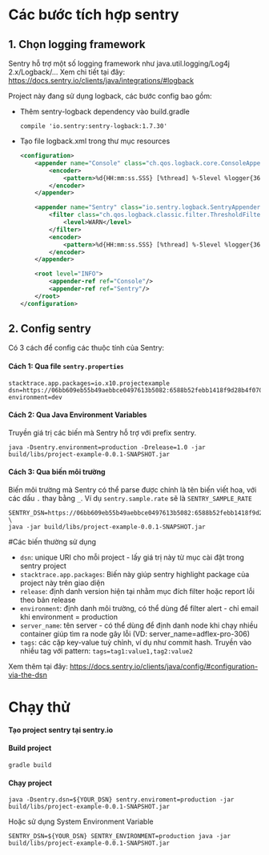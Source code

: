 # Các bước tích hợp sentry
## 1. Chọn logging framework 
Sentry hỗ trợ một số logging framework như java.util.logging/Log4j 2.x/Logback/...
Xem chi tiết tại đây: https://docs.sentry.io/clients/java/integrations/#logback 

Project này đang sử dụng logback, các bước config bao gồm:
- Thêm sentry-logback dependency vào build.gradle
    ```shell script
    compile 'io.sentry:sentry-logback:1.7.30'
    ``` 
- Tạo file logback.xml trong thư mục resources
    ```xml
    <configuration>
        <appender name="Console" class="ch.qos.logback.core.ConsoleAppender">
            <encoder>
                <pattern>%d{HH:mm:ss.SSS} [%thread] %-5level %logger{36} - %msg%n</pattern>
            </encoder>
        </appender>
    
        <appender name="Sentry" class="io.sentry.logback.SentryAppender">
            <filter class="ch.qos.logback.classic.filter.ThresholdFilter">
                <level>WARN</level>
            </filter>
            <encoder>
                <pattern>%d{HH:mm:ss.SSS} [%thread] %-5level %logger{36} - %msg%n</pattern>
            </encoder>
        </appender>
    
        <root level="INFO">
            <appender-ref ref="Console"/>
            <appender-ref ref="Sentry"/>
        </root>
    </configuration>
    ```

## 2. Config sentry
Có 3 cách để config các thuộc tính của Sentry:
#### Cách 1: Qua file `sentry.properties` 
```
stacktrace.app.packages=io.x10.projectexample
dsn=https://06bb609eb55b49aebbce0497613b5082:6588b52febb1418f9d28b4f07090ff9b@sentry.eway.vn/77
environment=dev
```

#### Cách 2: Qua Java Environment Variables
Truyền giá trị các biến mà Sentry hỗ trợ với prefix sentry.
```shell script
java -Dsentry.environment=production -Drelease=1.0 -jar build/libs/project-example-0.0.1-SNAPSHOT.jar
```

#### Cách 3: Qua biến môi trường
Biến môi trường mà Sentry có thể parse được chính là tên biến viết hoa, với các dấu `.` thay bằng `_`. Ví dụ `sentry.sample.rate` sẽ là `SENTRY_SAMPLE_RATE`
```shell script
SENTRY_DSN=https://06bb609eb55b49aebbce0497613b5082:6588b52febb1418f9d28b4f07090ff9b@sentry.eway.vn/77 \ 
java -jar build/libs/project-example-0.0.1-SNAPSHOT.jar 
```

#Các biến thường sử dụng
- `dsn`: unique URI cho mỗi project - lấy giá trị này từ mục cài đặt trong sentry project
- `stacktrace.app.packages`: Biến này giúp sentry highlight package của project này trên giao diện
- `release`: định danh version hiện tại nhằm mục đích filter hoặc report lỗi theo bản release
- `environment`: định danh môi trường, có thể dùng để filter alert - chỉ email khi environment = production
- `server_name`: tên server - có thể dùng để định danh node khi chạy nhiều container giúp tìm ra node gây lỗi (VD: server_name=adflex-pro-306)
- `tags`: các cặp key-value tuỳ chỉnh, ví dụ như commit hash. 
Truyền vào nhiều tag với pattern: `tags=tag1:value1,tag2:value2`

Xem thêm tại đây: https://docs.sentry.io/clients/java/config/#configuration-via-the-dsn

# Chạy thử
#### Tạo project sentry tại sentry.io
#### Build project
```shell script
gradle build
```
#### Chạy project
```shell script
java -Dsentry.dsn=${YOUR_DSN} sentry.enviroment=production -jar build/libs/project-example-0.0.1-SNAPSHOT.jar
```

Hoặc sử dụng System Environment Variable
```shell script
SENTRY_DSN=${YOUR_DSN} SENTRY_ENVIRONMENT=production java -jar build/libs/project-example-0.0.1-SNAPSHOT.jar
```